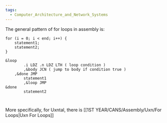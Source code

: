 ```yaml
---
tags:
  - Computer_Architecture_and_Network_Systems
---
```

The general pattern of for loops in assembly is:

```
for (i = 0; i < end; i++) {
	statement1;
	statement2;
}

&loop
		.i LDZ .n LDZ LTH ( loop condition )
		,&body JCN ( jump to body if condition true )
	,&done JMP
		statement1
		,&loop JMP
&done
		statement2

	
```

More specifically, for Uxntal, there is [[1ST YEAR/CANS/Assembly/Uxn/For Loops|Uxn For Loops]]